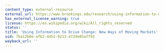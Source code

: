 ```yaml
---
content_type: external-resource
external_url: https://www.brookings.edu/research/using-information-to-drive-change-new-ways-of-moving-markets/
has_external_license_warning: true
license: https://en.wikipedia.org/wiki/All_rights_reserved
status: ''
title: 'Using Information to Drive Change: New Ways of Moving Markets'
uid: 7ba12b0e-afb2-4452-9213-e72de05aff92
wayback_url: ''
---
```

